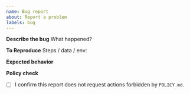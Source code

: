 ```yaml
---
name: Bug report
about: Report a problem
labels: bug
---
```


**Describe the bug**
What happened?

**To Reproduce**
Steps / data / env:

**Expected behavior**

**Policy check**
- [ ] I confirm this report does not request actions forbidden by `POLICY.md`.
